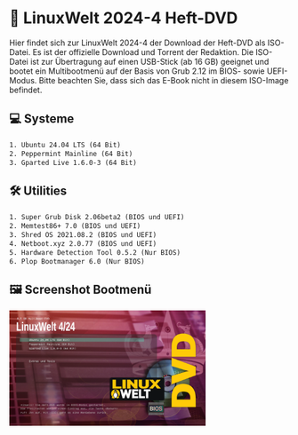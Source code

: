 # 💽 LinuxWelt 2024-4 Heft-DVD

Hier findet sich zur LinuxWelt 2024-4 der Download der Heft-DVD als ISO-Datei. Es ist der offizielle Download und Torrent der Redaktion. Die ISO-Datei ist zur Übertragung auf einen USB-Stick (ab 16 GB) geeignet und bootet ein Multibootmenü auf der Basis von Grub 2.12 im BIOS- sowie UEFI-Modus. Bitte beachten Sie, dass sich das E-Book nicht in diesem ISO-Image befindet.

## 💻 Systeme
    1. Ubuntu 24.04 LTS (64 Bit)
    2. Peppermint Mainline (64 Bit)
    3. Gparted Live 1.6.0-3 (64 Bit)

## 🛠️ Utilities
    1. Super Grub Disk 2.06beta2 (BIOS und UEFI)
    2. Memtest86+ 7.0 (BIOS und UEFI)
    3. Shred OS 2021.08.2 (BIOS und UEFI)
    4. Netboot.xyz 2.0.77 (BIOS und UEFI)
    5. Hardware Detection Tool 0.5.2 (Nur BIOS)
    6. Plop Bootmanager 6.0 (Nur BIOS)

## 🖼️ Screenshot Bootmenü
<img src="https://github.com/LinuxWelt/LinuxWelt/blob/main/docs/images/LinuxWelt_2024-4_menu.png" width="70%">


